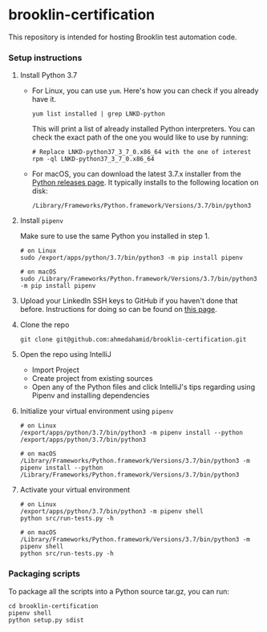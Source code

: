 # brooklin-certification
This repository is intended for hosting Brooklin test automation code.

### Setup instructions
1. Install Python 3.7

    - For Linux, you can use `yum`. Here's how you can check if you already have it.
        ```shell script
        yum list installed | grep LNKD-python
        ```
        This will print a list of already installed Python interpreters. You can check the exact path of the one
        you would like to use by running:
        ```shell script
        # Replace LNKD-python37_3_7_0.x86_64 with the one of interest
        rpm -ql LNKD-python37_3_7_0.x86_64
        ```
    - For macOS, you can download the latest 3.7.x installer from the [Python releases page](https://www.python.org/downloads/mac-osx/). It typically installs to the following location on disk:
        ```shell script
        /Library/Frameworks/Python.framework/Versions/3.7/bin/python3
        ```

2. Install `pipenv`

    Make sure to use the same Python you installed in step 1.
    ```shell script
    # on Linux
    sudo /export/apps/python/3.7/bin/python3 -m pip install pipenv
    
    # on macOS
    sudo /Library/Frameworks/Python.framework/Versions/3.7/bin/python3 -m pip install pipenv
    ```

3. Upload your LinkedIn SSH keys to GitHub if you haven't done that before. Instructions for doing so can be found on [this page](https://help.github.com/en/github/authenticating-to-github/adding-a-new-ssh-key-to-your-github-account).

4. Clone the repo 
   ```shell script
   git clone git@github.com:ahmedahamid/brooklin-certification.git
   ```

5. Open the repo using IntelliJ
   - Import Project
   - Create project from existing sources
   - Open any of the Python files and click IntelliJ's tips regarding using Pipenv and installing dependencies
   
6. Initialize your virtual environment using `pipenv`
   ```shell script
   # on Linux
   /export/apps/python/3.7/bin/python3 -m pipenv install --python /export/apps/python/3.7/bin/python3
   
   # on macOS
   /Library/Frameworks/Python.framework/Versions/3.7/bin/python3 -m pipenv install --python /Library/Frameworks/Python.framework/Versions/3.7/bin/python3
   ```

7. Activate your virtual environment
    ```shell script
    # on Linux
    /export/apps/python/3.7/bin/python3 -m pipenv shell
    python src/run-tests.py -h

    # on macOS
    /Library/Frameworks/Python.framework/Versions/3.7/bin/python3 -m pipenv shell
    python src/run-tests.py -h
    ```
   
### Packaging scripts

To package all the scripts into a Python source tar.gz, you can run:
```shell script
cd brooklin-certification
pipenv shell
python setup.py sdist
```
